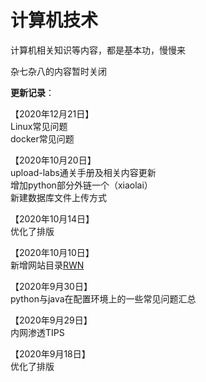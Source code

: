# 计算机技术

计算机相关知识等内容，都是基本功，慢慢来

杂七杂八的内容暂时关闭

**更新记录**：

【2020年12月21日】  
Linux常见问题  
docker常见问题

【2020年10月20日】  
upload-labs通关手册及相关内容更新  
增加python部分外链一个（xiaolai）  
新建数据库文件上传方式

【2020年10月14日】  
优化了排版

【2020年10月10日】   
新增网站目录[RWN](https://xu-an.gitbook.io/rwn/)

【2020年9月30日】  
python与java在配置环境上的一些常见问题汇总

【2020年9月29日】  
内网渗透TIPS

【2020年9月18日】  
优化了排版







